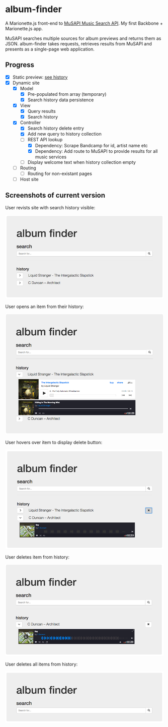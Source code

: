 # album-finder

A Marionette.js front-end to [MuSAPI Music Search API](https://github.com/sonicblend/MuSAPI). My first Backbone + Marionette.js app.

MuSAPI searches multiple sources for album previews and returns them as JSON. album-finder takes requests, retrieves results from MuSAPI and presents as a single-page web application.

## Progress

- [x] Static preview: [see history](https://github.com/sonicblend/album-finder/blob/master/screenshots/static.png)
- [x] Dynamic site
  - [x] Model
    - [x] Pre-populated from array (temporary)
    - [x] Search history data persistence
  - [x] View
    - [x] Query results
    - [x] Search history
  - [x] Controller
    - [x] Search history delete entry
    - [x] Add new query to history collection
    - [ ] REST API lookup
      - [x] Dependency: Scrape Bandcamp for id, artist name etc
      - [x] Dependency: Add route to MuSAPI to provide results for all music services
    - [ ] Display welcome text when history collection empty
  - [ ] Routing
    - [ ] Routing for non-existant pages
  - [ ] Host site

## Screenshots of current version

User revists site with search history visible:

![User revists site with search history visible](https://github.com/sonicblend/album-finder/blob/master/screenshots/album_finder_history_closed.png)

User opens an item from their history:

![User opens an item from their history](https://github.com/sonicblend/album-finder/blob/master/screenshots/album_finder_history_open.png)

User hovers over item to display delete button:

![User hovers over item to display delete button](https://github.com/sonicblend/album-finder/blob/master/screenshots/album_finder_delete_hover.png)

User deletes item from history:

![User deletes item from history](https://github.com/sonicblend/album-finder/blob/master/screenshots/album_finder_deleted.png)

User deletes all items from history:

![User deletes all items from history](https://github.com/sonicblend/album-finder/blob/master/screenshots/album_finder_no_history.png)
